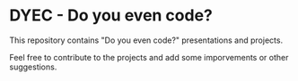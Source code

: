 # DYEC - Do you even code?

This repository contains "Do you even code?" presentations and projects.

Feel free to contribute to the projects and add some imporvements or other suggestions.
